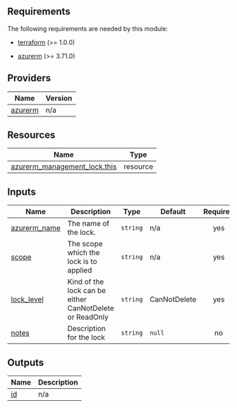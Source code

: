 <!-- BEGIN_TF_DOCS -->

## Requirements

The following requirements are needed by this module:

- <a name="requirement_terraform"></a> [terraform](#requirement\_terraform) (>= 1.0.0)

- <a name="requirement_azurerm"></a> [azurerm](#requirement\_azurerm) (>= 3.71.0)

## Providers

| Name | Version |
|------|---------|
| <a name="provider_azurerm"></a> [azurerm](#provider\_azurerm) | n/a |


## Resources

| Name | Type |
|------|------|
| [azurerm_management_lock.this](https://registry.terraform.io/providers/hashicorp/azurerm/latest/docs/resources/management_lock) | resource |

## Inputs

| Name | Description | Type | Default | Required |
|------|-------------|------|---------|:--------:|
| <a name="input_name"></a> [azurerm\_name](#input\_name) | The name of the lock. | `string` | n/a | yes |
| <a name="input_scope"></a> [scope](#input\_scope) | The scope which the lock is to applied | `string` | n/a | yes |
| <a name="input_lock_level"></a> [lock\_level](#input\_lock\_level) | Kind of the lock can be either CanNotDelete or ReadOnly | `string` | CanNotDelete | yes |
| <a name="input_notes"></a> [notes](#input\_notes) | Description for the lock | `string` | `null` | no |



## Outputs

| Name | Description |
|------|-------------|
| <a name="output_id"></a> [id](#output\_id) | n/a |

<!-- END_TF_DOCS -->